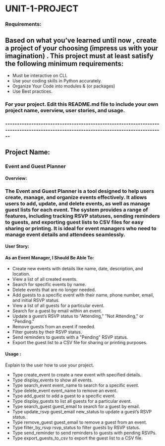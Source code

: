 # UNIT-1-PROJECT


### Requirements:
## Based on what you’ve learned until now , create a project of your choosing (impress us with your imagination) . This project must at least satisfy the following minimum requirements:

- Must be interactive on CLI.
- Use your coding skills in Python accurately.
- Organize Your Code into modules & (or packages)
- Use Best practices.

### For your project. Edit this README.md file to include your own project name,  overview, user stories, and usage. 

### ------------------------------------------------------------------------------------------------------------------------------------


## Project Name:
### Event and Guest Planner 




#### Overview:
### The Event and Guest Planner is a tool designed to help users create, manage, and organize events effectively. It allows users to add, update, and delete events, as well as manage guest lists for each event. The system provides a range of features, including tracking RSVP statuses, sending reminders to guests, and exporting guest lists to CSV files for easy sharing or printing. It is ideal for event managers who need to manage event details and attendees seamlessly. 




#### User Story:
#### As an Event Manager, I Should Be Able To:
 - Create new events with details like name, date, description, and location.
 - View a list of all created events.
 - Search for specific events by name.
 - Delete events that are no longer needed.
 - Add guests to a specific event with their name, phone number, email, and initial RSVP status.
 - View a list of all guests for a particular event.
 - Search for a guest by email within an event.
 - Update a guest’s RSVP status to "Attending," "Not Attending," or "Pending."
 - Remove guests from an event if needed.
 - Filter guests by their RSVP status.
 - Send reminders to guests with a "Pending" RSVP status.
 - Export the guest list to a CSV file for sharing or printing purposes.




#### Usage :
 Explain to the user how to use your project. 
 - Type create_event to create a new event with specified details.
 - Type display_events to show all events.
 - Type search_event event_name to search for a specific event.
 - Type delete_event event_name to remove an event.
 - Type add_guest to add a guest to a specific event.
 - Type display_guests to list all guests for a particular event.
 - Type search_guest guest_email to search for a guest by email.
 - Type update_rsvp guest_email new_status to update a guest’s RSVP status.
 - Type remove_guest guest_email to remove a guest from an event.
 - Type filter_by_rsvp rsvp_status to filter guests by RSVP status.
 - Type send_reminder to send reminders to guests with pending RSVPs.
 - Type export_guests_to_csv to export the guest list to a CSV file.

